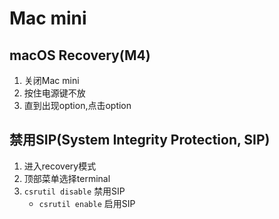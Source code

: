 # Mac mini

## macOS Recovery(M4)
1. 关闭Mac mini
2. 按住电源键不放
3. 直到出现option,点击option


## 禁用SIP(System Integrity Protection, SIP)
1. 进入recovery模式
2. 顶部菜单选择terminal
3. `csrutil disable`  禁用SIP
    + `csrutil enable` 启用SIP